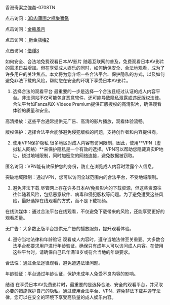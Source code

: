 香港奇案之強姦-0708TN

点击访问：<a href="https://heiliaowzu4ur.pages.dev">3D肉蒲團之極樂寶鑑</a>

点击访问：<a href="https://heiliaozj3tjd.pages.dev">金瓶風月</a>

点击访问：<a href="https://heiliaoe8ajia.pages.dev"> 新金瓶梅2</a>

点击访问：<a href="https://heiliaoxqkkct.pages.dev">借種3</a>

如何安全、合法地免费观看日本AV影片
随着互联网的普及，免费观看日本AV影片的需求日益增加。但在享受成人娱乐的同时，如何确保安全、合法地观看，成为了许多用户的关注焦点。本文将为您介绍一些合法平台、保护隐私的方式，以及如何避免非法下载的风险，帮助您在安全的环境下享受日本AV影片。

1. 选择合法的观看平台
最重要的一步是选择一个合法且经过认证的成人内容平台。非法网站不仅可能包含恶意软件，还可能导致隐私泄露或违反版权法律。合法平台如Fanza和X-Videos Premium提供正版授权的高清影片，确保观看体验的质量和安全。

高清播放：这些平台通常提供无广告、高清的影片播放，观看体验流畅。

版权保护：选择合法平台能够避免侵犯版权的问题，支持创作者和内容提供商。

2. 使用VPN保护隐私
很多地区对成人内容有访问限制，因此，使用**VPN（虚拟私人网络）**来保护隐私是一个有效的选择。VPN可以帮助您隐藏真实IP地址，绕过地域限制，同时加密您的网络连接，避免数据被窃取。

匿名访问：VPN能有效保护您的身份，防止在浏览成人内容时泄露个人信息。

突破地域限制：通过VPN，您可以访问全球范围内的合法平台，不受地域限制。

3. 避免非法下载
尽管网上存在许多日本AV免费影片的下载资源，但这些资源往往伴随着风险，包括恶意软件、病毒和侵犯版权等问题。为了避免遭受这些风险，最好选择在线观看的方式，而不是下载视频。

在线流媒体：通过合法平台在线观看，不仅避免下载带来的风险，还能享受更好的观看质量。

无广告：大多数正版平台提供无广告的播放服务，提升观看体验。

4. 遵守当地法律和年龄验证
观看成人内容时，遵守当地法律至关重要。大多数合法平台都要求用户进行年龄验证，确保只有成年人可以访问成人内容。在使用这些平台时，请确保自己已年满18岁或符合当地的年龄要求。

合法性：通过合法途径观看，避免遭遇法律问题。

年龄验证：平台通过年龄认证，保护未成年人免受不良内容的影响。

结语
在享受日本AV免费影片时，最重要的是选择合法、安全的观看平台，并采取必要的措施保护自己的隐私。通过使用合法平台、VPN、避免非法下载并遵守法律，您可以在安全的环境下享受高质量的成人娱乐内容。

<span style="display:none;">[Canonical link] ( ）</span>


